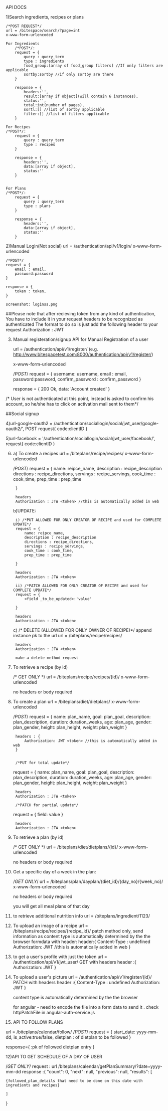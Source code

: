API DOCS


1)Search ingredients, recipes or plans

    /*POST REQUEST*/
    url = /bitespace/search/?page=int
    x-www-form-urlencoded

    For Ingredients
        /*POST*/:
        request = {
            query : query_term
            type : ingredients
            food_group:[array of food_group filters] //If only filters are applicable
            sortby:sortby //if only sortby are there
        }

        response = {
            headers:'',
            result:[array if object](will contain 6 instances),
            status:'',
            total:int(number of pages),
            sortl:[] //list of sortby applicable
            filter:[] //list of filters applicable	
        }

    For Recipes
    /*POST*/:
        request = {
            query : query_term
            type : recipes
        }

        response = {
            headers:'',
            data:[array if object],
            status:''	
        }
        
        
    For Plans
    /*POST*/:
        request = {
            query : query_term
            type : plans
        }

        response = {
            headers:'',
            data:[array if object],
            status:''	
        }

2)Manual Login(Not social)
    url = /authentication/api/v1/login/
    x-www-form-urlencoded
    
	/*POST*/
	request = {
		email : email,
		password:password
	}

	response = {
		token : token,
	}

	screenshot: loginss.png

##Please note that after recieving token from any kind of authentication, You have to include 
it in your request headers to be recognized as authenticated
The format to do so is just add the following header to your request
Authorization : JWT <token>


3) Manual registeration/signup
    API for Manual Registration of a user
    
    url = /authentication/api/v1/register/
    (e.g. http://www.bitespacetest.com:8000/authentication/api/v1/register/)
 
    x-www-form-urlencoded
 
	/*POST*/
		request = {
			username: username,
			email : email,
			password:password,
			confirm_password : confirm_password 
		}

	
	response = {
	 200 Ok,
	 data: 'Account created'
	}

	

/* User is not authenticated at this point, instead is asked to confirm his account, 
so he/she has to click on activation mail sent to them*/

##Social signup

4)url-google-oauth2 = /authentication/sociallogin/social/jwt_user/google-oauth2/',
POST request{
	code:clientID
}


5)url-facebook = '/authentication/sociallogin/social/jwt_user/facebook/',
request{
	code:clientID
}


6) a) To create a recipes
    url = /biteplans/recipe/recipes/
    x-www-form-urlencoded
    
    /*POST*/
		request = {
			name: reipce_name,
			description : recipe_description
            directions : recipe_directions,
			servings : recipe_servings,
            cook_time : cook_time,
            prep_time : prep_time
            
		}
        
        headers 
        Authorization : JTW <token> //this is automatically added in web

    b)UPDATE:

        i) /*PUT ALLOWED FOR ONLY CREATOR OF RECIPE and used for COMPLETE UPDATE*/
        request = {
            name: reipce_name,
            description : recipe_description
            directions : recipe_directions,
            servings : recipe_servings,
            cook_time : cook_time,
            prep_time : prep_time
            
        }
        
        headers 
        Authorization : JTW <token>

        ii) /*PATCH ALLOWED FOR ONLY CREATOR OF RECIPE and used for COMPLETE UPDATE*/
        request = {
            <field _to_be_updated>:'value'
            
        }
        
        headers 
        Authorization : JTW <token>

    c) /* DELETE (ALLOWED FOR ONLY OWNER OF RECIPE)*/
        append instance pk to the url url = /biteplans/recipe/recipes/<pk>
        
        headers 
        Authorization : JTW <token>

        make a delete method request


        
7) To retrieve a recipe (by id)

    /* GET ONLY */
    url = /biteplans/recipe/recipes/{id}/
    x-www-form-urlencoded
    
    no headers or body required
    
8) To create a plan
   url = /biteplans/diet/dietplans/
   x-www-form-urlencoded
   
   /*POST*/
   request = {
          name: plan_name,
          goal: plan_goal,
          description: plan_description,
          duration: duration_weeks,
          age: plan_age,
          gender: plan_gender,
          height: plan_height,
          weight: plan_weight
   }
        
        headers : {
            Authorization: JWT <token> //this is automatically added in web
        }


        /*PUT for total update*/
   request = {
          name: plan_name,
          goal: plan_goal,
          description: plan_description,
          duration: duration_weeks,
          age: plan_age,
          gender: plan_gender,
          height: plan_height,
          weight: plan_weight
   }
        
        headers 
        Authorization : JTW <token>

        /*PATCH for partial update*/
   request = {
          field: value
   }
        
        headers 
        Authorization : JTW <token>

9) To retrieve a plan (by id)

    /* GET ONLY */
    url = /biteplans/diet/dietplans/{id}/
    x-www-form-urlencoded
    
    no headers or body required
    

10) Get a specific day of a week in the plan:

    /*GET ONLY*/
    url = /biteplans/plan/dayplan/{diet_id}/{day_no}/{week_no}/
    x-www-form-urlencoded
    
    no headers or body required

    you will get all meal plans of that day
    
12) to retrieve additional nutrition info 
    url = /biteplans/ingredient/1123/
    
13) To upload an image of a recipe
    url = /biteplans/recipe/recipes/{recipe_id}/
    patch method only, send information as 
    content type is automatically determined by the the browser
    formdata with header:
    header:{
        Content-Type : undefined
        Authorization: JWT <token> //this is automatically added in web
    }
    
14) to get a user's profile with just the token
    url = /authentication/api/v1/jwt_user/
    GET
    with headers
    header :{
        Authorization: JWT <token>
    }
    
    
15) To upload a user's picture 
    url = /authentication/api/v1/register/{id}/
    PATCH
    with headers
    header :{
        Content-Type : undefined
        Authorization: JWT <token>
    }
    
    content type is automatically determined by the the browser
    
    for angular - need to encode the file into a form data to send 
    it . check httpPatchFile in angular-auth-service.js
    

11) API TO FOLLOW PLANS

 url = /biteplans/calendar/follow/
 /*POST*/
 request = {
          start_date: yyyy-mm-dd,
          is_active:true/false,
          dietplan :<pk> of dietplan to be followed
   }

   response={
   <pk>:pk of followed dietplan entry
   }

12)API TO GET SCHEDULE OF A DAY OF USER

/*GET ONLY*/
request : url /biteplans/calendar/getPlanSummary/?date=yyyy-mm-dd
response :{
    "count": 0,
    "next": null,
    "previous": null,
    "results": [

    {followed_plan_details that need to be done on this date with ingredients and recipes}

    ]
}

